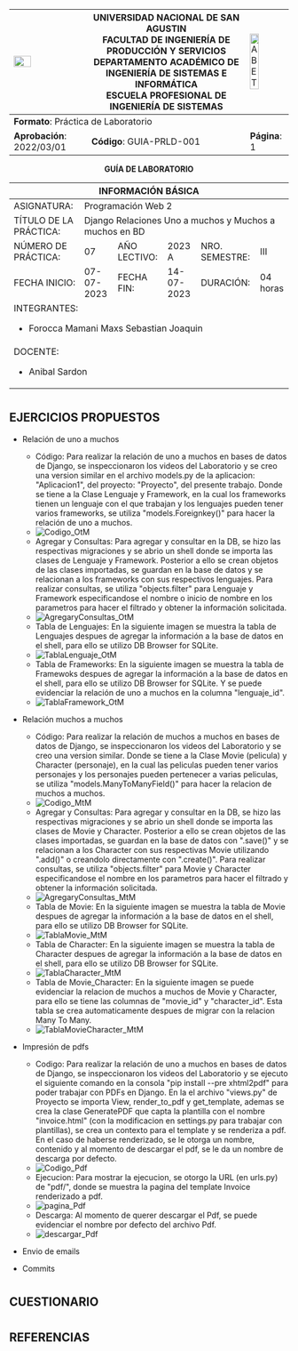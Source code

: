 <div align="center">
<table>
    <theader>
        <tr>
            <td><img src="https://github.com/rescobedoq/pw2/blob/main/epis.png?raw=true" style="width:50%; height:auto"/></td>
            <th>
                <span style="font-weight:bold;">UNIVERSIDAD NACIONAL DE SAN AGUSTIN</span><br />
                <span style="font-weight:bold;">FACULTAD DE INGENIERÍA DE PRODUCCIÓN Y SERVICIOS</span><br />
                <span style="font-weight:bold;">DEPARTAMENTO ACADÉMICO DE INGENIERÍA DE SISTEMAS E INFORMÁTICA</span><br />
                <span style="font-weight:bold;">ESCUELA PROFESIONAL DE INGENIERÍA DE SISTEMAS</span>
            </th>
            <td><img src="https://github.com/rescobedoq/pw2/blob/main/abet.png?raw=true" alt="ABET" style="width:50%; height:auto"/></td>
        </tr>
    </theader>
    <tbody>
        <tr><td colspan="3"><span style="font-weight:bold;">Formato</span>: Práctica de Laboratorio</td></tr>
        <tr><td><span style="font-weight:bold;">Aprobación</span>:  2022/03/01</td><td><span style="font-weight:bold;">Código</span>: GUIA-PRLD-001</td><td><span style="font-weight:bold;">Página</span>: 1</td></tr>
    </tbody>
</table>
</div>

<div align="center">
<span style="font-weight:bold;">GUÍA DE LABORATORIO</span><br />
</div>


<table>
<theader>
<tr><th colspan="6">INFORMACIÓN BÁSICA</th></tr>
</theader>
<tbody>
<tr><td>ASIGNATURA:</td><td colspan="5">Programación Web 2</td></tr>
<tr><td>TÍTULO DE LA PRÁCTICA:</td><td colspan="5">Django Relaciones Uno a muchos y Muchos a muchos en BD</td></tr>
<tr>
<td>NÚMERO DE PRÁCTICA:</td><td>07</td><td>AÑO LECTIVO:</td><td>2023 A</td><td>NRO. SEMESTRE:</td><td>III</td>
</tr>
<tr>
<td>FECHA INICIO:</td><td>07-07-2023</td><td>FECHA FIN:</td><td>14-07-2023</td><td>DURACIÓN:</td><td>04 horas</td>
</tr>
<tr><td colspan="6">INTEGRANTES:
    <ul>
        <li>Forocca Mamani Maxs Sebastian Joaquin</li>
    </ul>
</td>
</<tr>
<tr><td colspan="6">DOCENTE:
<ul>
<li>Anibal Sardon</li>
</ul>
</td>
</<tr>
</tdbody>
</table>


#


## EJERCICIOS PROPUESTOS

  - Relación de uno a muchos
    - Código: Para realizar la relación de uno a muchos en bases de datos de Django, se inspeccionaron los videos del Laboratorio y se creo una version similar en el archivo models.py de la aplicacion: "Aplicacion1", del proyecto: "Proyecto", del presente trabajo. Donde se tiene a la Clase Lenguaje y Framework, en la cual los frameworks tienen un lenguaje con el que trabajan y los lenguajes pueden tener varios frameworks, se utiliza "models.Foreignkey()" para hacer la relación de uno a muchos.
    - ![Codigo_OtM](imagenes/1-OtM_codigo.png)
    - Agregar y Consultas: Para agregar y consultar en la DB, se hizo las respectivas migraciones y se abrio un shell donde se importa las clases de Lenguaje y Framework. Posterior a ello se crean objetos de las clases importadas, se guardan en la base de datos y se relacionan a los frameworks con sus respectivos lenguajes. Para realizar consultas, se utiliza "objects.filter" para Lenguaje y Framework especificandose el nombre o inicio de nombre en los parametros para hacer el filtrado y obtener la información solicitada.
    - ![AgregaryConsultas_OtM](imagenes/1-OtM_Query.png)
    - Tabla de Lenguajes: En la siguiente imagen se muestra la tabla de Lenguajes despues de agregar la información a la base de datos en el shell, para ello se utilizo DB Browser for SQLite.
    - ![TablaLenguaje_OtM](imagenes/1-OtM_lenguaje.png)
    - Tabla de Frameworks: En la siguiente imagen se muestra la tabla de Framewoks despues de agregar la información a la base de datos en el shell, para ello se utilizo DB Browser for SQLite. Y se puede evidenciar la relación de uno a muchos en la columna "lenguaje_id".
    - ![TablaFramework_OtM](imagenes/1-OtM_framework.png)


  - Relación muchos a muchos
    - Código: Para realizar la relación de muchos a muchos en bases de datos de Django, se inspeccionaron los videos del Laboratorio y se creo una version similar. Donde se tiene a la Clase Movie (pelicula) y Character (personaje), en la cual las peliculas pueden tener varios personajes y los personajes pueden pertenecer a varias peliculas, se utiliza "models.ManyToManyField()" para hacer la relacion de muchos a muchos.
    - ![Codigo_MtM](imagenes/2-MtM_codigo.png)
    - Agregar y Consultas: Para agregar y consultar en la DB, se hizo las respectivas migraciones y se abrio un shell donde se importa las clases de Movie y Character. Posterior a ello se crean objetos de las clases importadas, se guardan en la base de datos con ".save()" y se relacionan a los Character con sus respectivas Movie utilizando ".add()" o creandolo directamente con ".create()". Para realizar consultas, se utiliza "objects.filter" para Movie y Character especificandose el nombre en los parametros para hacer el filtrado y obtener la información solicitada.
    - ![AgregaryConsultas_MtM](imagenes/2-MtM_Query.png)
    - Tabla de Movie: En la siguiente imagen se muestra la tabla de Movie despues de agregar la información a la base de datos en el shell, para ello se utilizo DB Browser for SQLite.
    - ![TablaMovie_MtM](imagenes/2-MtM_movie.png)
    - Tabla de Character: En la siguiente imagen se muestra la tabla de Character despues de agregar la información a la base de datos en el shell, para ello se utilizo DB Browser for SQLite.
    - ![TablaCharacter_MtM](imagenes/2-MtM_character.png)
    - Tabla de Movie_Character: En la siguiente imagen se puede evidenciar la relacion de muchos a muchos de Movie y Character, para ello se tiene las columnas de "movie_id" y "character_id". Esta tabla se crea automaticamente despues de migrar con la relacion Many To Many.
    - ![TablaMovieCharacter_MtM](imagenes/2-MtM_movie_character.png)

      
  - Impresión de pdfs
    - Codigo: Para realizar la relación de uno a muchos en bases de datos de Django, se inspeccionaron los videos del Laboratorio y se ejecuto el siguiente comando en la consola "pip install --pre xhtml2pdf" para poder trabajar con PDFs en Django. En la el archivo "views.py" de Proyecto se importa View, render_to_pdf y get_template, ademas se crea la clase GeneratePDF que capta la plantilla con el nombre "invoice.html" (con la modificacion en settings.py para trabajar con plantillas), se crea un contexto para el template y se renderiza a pdf. En el caso de haberse renderizado, se le otorga un nombre, contenido y al momento de descargar el pdf, se le da un nombre de descarga por defecto.
    - ![Codigo_Pdf](imagenes/3-Pdf_codigo.png)
    - Ejecucion: Para mostrar la ejecucion, se otorgo la URL (en urls.py) de "pdf/", donde se muestra la pagina del template Invoice renderizado a pdf.
    - ![pagina_Pdf](imagenes/3-Pdf_paginaInvoice.png)
    - Descarga: Al momento de querer descargar el Pdf, se puede evidenciar el nombre por defecto del archivo Pdf.
    - ![descargar_Pdf](imagenes/3-Pdf_descargarInvoice.png)
   
      
  - Envio de emails
  - Commits
#

## CUESTIONARIO


#

## REFERENCIAS

#
